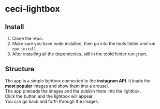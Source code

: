 # ceci-lightbox

## Install
1. Clone the repo.
2. Make sure you have node installed, then go into the tools folder and run `npm install`.
3. After installing all the dependecies, still  in the toold folder run `grunt`.

## Structure
The app is a simple lightbox connected to the **instagram API**. It loads the **most popular** images and show them into a crousel.</br>
The app preloads the images and the publish them into the lightbox.</br>
Click the button and the lightbox will appear.</br>
You can go back and forth through the images.</br>
